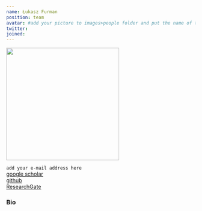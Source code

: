 ```yaml
---
name: Łukasz Furman
position: team
avatar: #add your picture to images>people folder and put the name of the file 'name_surname.jpg' here
twitter: 
joined: 
---
```


<img width="300" src="{{site.baseurl}}/images/people/{{page.avatar}}" data-action="zoom">

`add your e-mail address here`<br>
[<i class="fa fa-bar-chart"></i> google scholar](https://scholar.google.pl/citations?user=mBE4nHsAAAAJ&hl=pl) <br>
[<i class="fa fa-bar-github"></i> github](https://github.com/) <br>
[<i class="fa fa-bar-researchgate"></i> ResearchGate](https://researchgate.net) <br>

### Bio


